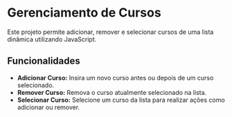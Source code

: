 # Gerenciamento de Cursos

Este projeto permite adicionar, remover e selecionar cursos de uma lista dinâmica utilizando JavaScript.

## Funcionalidades

- **Adicionar Curso:** Insira um novo curso antes ou depois de um curso selecionado.  
- **Remover Curso:** Remova o curso atualmente selecionado na lista.  
- **Selecionar Curso:** Selecione um curso da lista para realizar ações como adicionar ou remover.

